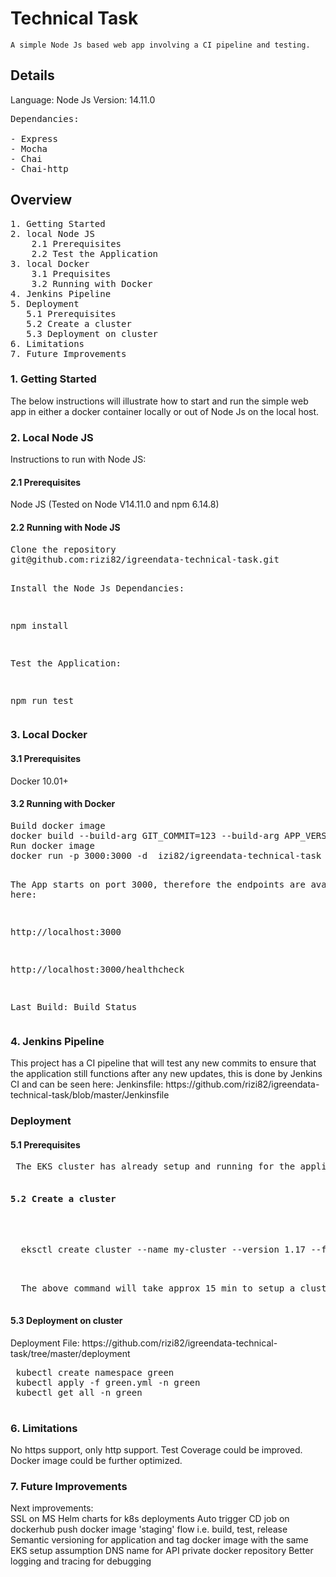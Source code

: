 <h1>Technical Task </h1>
<code>A simple Node Js based web app involving a CI pipeline and testing.</code>

<h2>Details</h2>

Language: Node Js
Version: 14.11.0

<pre>
Dependancies:

- Express
- Mocha
- Chai
- Chai-http
</pre>

<h2>Overview</h2>
<pre>
1. Getting Started
2. local Node JS
	2.1 Prerequisites
	2.2 Test the Application
3. local Docker
	3.1 Prequisites
	3.2 Running with Docker
4. Jenkins Pipeline
5. Deployment
   5.1 Prerequisites
   5.2 Create a cluster  
   5.3 Deployment on cluster  
6. Limitations
7. Future Improvements
</pre>
<h3>1. Getting Started</h3>
The below instructions will illustrate how to start and run the simple web app in either a docker container locally or out of Node Js on the local host.

<h3>2. Local Node JS</h3>
Instructions to run with Node JS:

<h4>2.1 Prerequisites</h4>
Node JS (Tested on Node V14.11.0 and npm 6.14.8)
  <h4>2.2 Running with Node JS</h4>
<pre>
Clone the repository
git@github.com:rizi82/igreendata-technical-task.git

Install the Node Js Dependancies:

npm install

Test the Application:

npm run test
</pre>
<h3>3. Local Docker</h3>
<h4>3.1 Prerequisites</h4>
<p>Docker 10.01+</p>

<h4>3.2 Running with Docker</h4>
<pre>
Build docker image
docker build --build-arg GIT_COMMIT=123 --build-arg APP_VERSION=1.0  -t rizi82/igreendata-technical-task .
Run docker image
docker run -p 3000:3000 -d  izi82/igreendata-technical-task

The App starts on port 3000, therefore the endpoints are available here:

http://localhost:3000

http://localhost:3000/healthcheck

Last Build: Build Status
</pre>
<h3>4. Jenkins Pipeline </h3>
<p>
This project has a CI pipeline that will test any new commits to ensure that the application still functions after any new updates,
 this is done by Jenkins CI and can be seen here:
 Jenkinsfile: https://github.com/rizi82/igreendata-technical-task/blob/master/Jenkinsfile
 </p>
 <h3>Deployment</h3>
 <h4>5.1 Prerequisites</h4>
 <pre>
 The EKS cluster has already setup and running for the application
 <h4>5.2 Create a cluster </h4>
 <pre>
  eksctl create cluster --name my-cluster --version 1.17 --fargate
  </pre>
  The above command will take approx 15 min to setup a cluster with nodes.
  </pre> 
 <h4>5.3 Deployment on cluster </h4>  
 Deployment File: https://github.com/rizi82/igreendata-technical-task/tree/master/deployment 
 <pre>
 kubectl create namespace green
 kubectl apply -f green.yml -n green
 kubectl get all -n green
 </pre>
<h3>6. Limitations</h3>
<article>
No https support, only http support.
Test Coverage could be improved.
Docker image could be further optimized.
</article>
<h3>7. Future Improvements</h3>
Next improvements:
<article>
 SSL on MS
 Helm charts for k8s deployments
 Auto trigger CD job on dockerhub push
 docker image 'staging' flow i.e. build, test, release
 Semantic versioning for application and tag docker image with the same
 EKS setup  assumption
 DNS name for API
 private docker repository
 Better logging and tracing for debugging
 </article>
